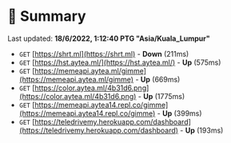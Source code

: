 # 📖 Summary
Last updated: **18/6/2022, 1:12:40 PTG "Asia/Kuala_Lumpur"**

- `GET` [https://shrt.ml](https://shrt.ml) - **Down** (211ms)
- `GET` [https://hst.aytea.ml/](https://hst.aytea.ml/) - **Up** (575ms)
- `GET` [https://memeapi.aytea.ml/gimme](https://memeapi.aytea.ml/gimme) - **Up** (669ms)
- `GET` [https://color.aytea.ml/4b31d6.png](https://color.aytea.ml/4b31d6.png) - **Up** (1775ms)
- `GET` [https://memeapi.aytea14.repl.co/gimme](https://memeapi.aytea14.repl.co/gimme) - **Up** (399ms)
- `GET` [https://teledrivemy.herokuapp.com/dashboard](https://teledrivemy.herokuapp.com/dashboard) - **Up** (193ms)
